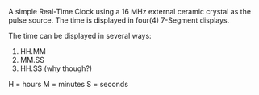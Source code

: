 A simple Real-Time Clock using a 16 MHz external ceramic crystal as the pulse source.
The time is displayed in four(4) 7-Segment displays.

The time can be displayed in several ways: 

1) HH.MM
2) MM.SS
3) HH.SS (why though?)

H = hours
M = minutes
S = seconds

